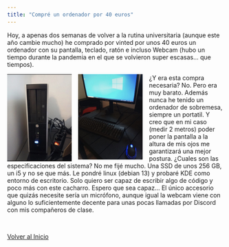 ```yaml
---
title: "Compré un ordenador por 40 euros"
---
```



Hoy, a apenas dos semanas de volver a la rutina universitaria (aunque este año cambie mucho) he comprado por vinted por unos 40 euros un ordenador con su pantalla, teclado, ratón e incluso Webcam (hubo un tiempo durante la pandemia en el que se volvieron super escasas... que tiempos).

<img src="/img/Screenshot_20250822_200510_Vinted.jpg" alt="Captura de Vinted" style="float: left; margin-right: 15px; width: 150px;">
<img src="/img/Screenshot_20250822_200449_Vinted.jpg" alt="Captura de Vinted" style="float: left; margin-right: 15px; width: 150px;">

¿Y era esta compra necesaria? No. Pero era muy barato. Además nunca he tenido un ordenador de sobremesa, siempre un portatil. Y creo que en mi caso (medir 2 metros) poder poner la pantalla a la altura de mis ojos me garantizará una mejor postura. ¿Cuales son las especificaciones del sistema? No me fijé mucho. Una SSD de unos 256 GB, un i5 y no se que más. Le pondré linux (debian 13) y probaré KDE como entorno de escritorio. Solo quiero ser capaz de escribir algo de código y poco más con este cacharro. Espero que sea capaz... El único accesorio que quizás necesite sería un micrófono, aunque igual la webcam viene con alguno lo suficientemente decente para unas pocas llamadas por Discord con mis compañeros de clase.

<br style="clear: both;">

<!-- Aquí puedes seguir escribiendo y los elementos volverán a su comportamiento normal -->

[Volver al Inicio](../index.md)
